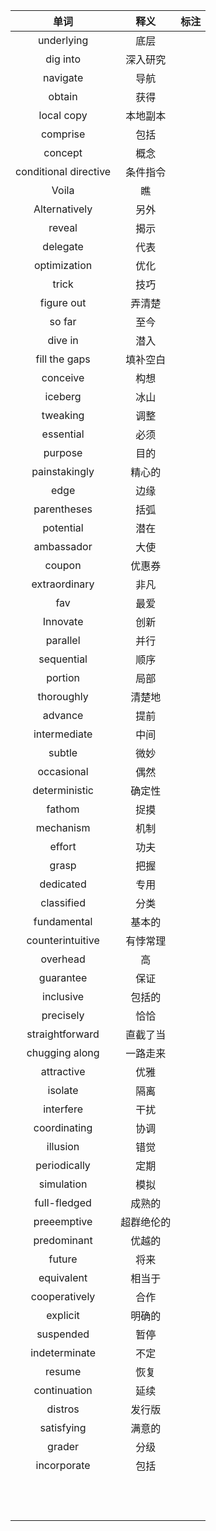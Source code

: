 |单词|释义|标注|
|:--:|:--:|:--:|
|underlying |底层||
|dig into|深入研究||
|navigate|导航||
|obtain|获得||
|local copy|本地副本||
|comprise|包括||
|concept|概念||
|conditional directive|条件指令||
|Voila|瞧||
|Alternatively|另外||
|reveal|揭示||
|delegate|代表||
|optimization|优化||
|trick |技巧||
|figure out|弄清楚||
| so far|至今||
|dive in |潜入||
| fill the gaps|填补空白||
| conceive|构想||
|iceberg|冰山||
|tweaking|调整||
|essential|必须||
|purpose |目的||
|painstakingly |精心的||
|edge |边缘||
|parentheses |括弧||
|potential |潜在||
|ambassador|大使||
|coupon|优惠券||
|extraordinary |非凡||
|fav |最爱||
|Innovate |创新||
|parallel|并行||
|sequential|顺序||
|portion|局部||
|thoroughly|清楚地||
|advance|提前||
|intermediate|中间||
|subtle|微妙||
|occasional|偶然||
|deterministic|确定性||
|fathom|捉摸||
|mechanism|机制||
|effort|功夫||
|grasp|把握||
|dedicated|专用||
|classified|分类||
|fundamental|基本的||
|counterintuitive|有悖常理||
|overhead|高||
|guarantee|保证||
|inclusive|包括的||
|precisely|恰恰||
|straightforward|直截了当||
|chugging along|一路走来||
|attractive|优雅||
|isolate|隔离||
|interfere|干扰||
|coordinating|协调||
|illusion|错觉||
|periodically|定期||
|simulation|模拟||
|full-fledged|成熟的||
|preeemptive|超群绝伦的||
|predominant|优越的||
|future|将来||
|equivalent |相当于||
|cooperatively |合作||
|explicit |明确的||
|suspended |暂停||
|indeterminate |不定||
|resume |恢复||
|continuation |延续||
|distros|发行版||
|satisfying|满意的||
|grader|分级||
|incorporate |包括||
||||
||||
||||
||||
||||
||||
||||
||||
||||
||||
||||
||||

